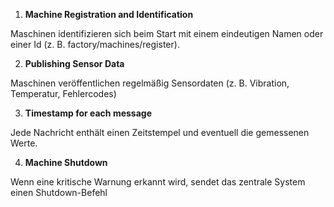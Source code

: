 1. **Machine Registration and Identification**

Maschinen identifizieren sich beim Start mit einem eindeutigen Namen oder einer Id (z. B. factory/machines/register).
   
2. **Publishing Sensor Data**

Maschinen veröffentlichen regelmäßig Sensordaten (z. B. Vibration, Temperatur, Fehlercodes)
   
3. **Timestamp for each message**

Jede Nachricht enthält einen Zeitstempel und eventuell die gemessenen Werte.
   
4. **Machine Shutdown**

Wenn eine kritische Warnung erkannt wird, sendet das zentrale System einen Shutdown-Befehl